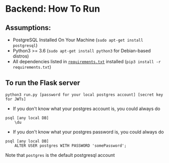 # Backend: How To Run

## Assumptions:
* PostgreSQL Installed On Your Machine (`sudo apt-get install postgresql`)
* Python3 >= 3.6 (`sudo apt-get install python3` for Debian-based distros)
* All dependencies listed in [`requirements.txt`](requirements.txt) installed (`pip3 install -r requirements.txt`)

## To run the Flask server
```
python3 run.py [password for your local postgres account] [secret key for JWTs]
```
* If you don't know what your postgres account is, you could always do
```
psql [any local DB]
    \du
```
* If you don't know what your postgres password is, you could always do
```
psql [any local DB]
    ALTER USER postgres WITH PASSWORD 'somePassword';
```
Note that `postgres` is the default postgresql account
